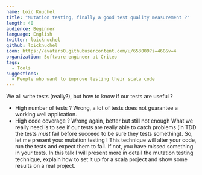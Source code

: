```yaml
---
name: Loic Knuchel
title: "Mutation testing, finally a good test quality measurement ?"
length: 40
audience: Beginner
language: English
twitter: loicknuchel
github: loicknuchel
icon: https://avatars0.githubusercontent.com/u/653009?s=460&v=4
organization: Software engineer at Criteo
tags:
  - Tools
suggestions:
  - People who want to improve testing their scala code
---
```

We all write tests (really?), but how to know if our tests are useful ?
- High number of tests ? Wrong, a lot of tests does not guarantee a working well application.
- High code coverage ? Wrong again, better but still not enough
What we really need is to see if our tests are really able to catch problems (in TDD the tests *must* fail before succeed to be sure they tests something).
So, let me present you: mutation testing !
This technique will alter your code, run the tests and expect them to fail. If not, you have missed something in your tests.
In this talk I will present more in detail the mutation testing technique, explain how to set it up for a scala project and show some results on a real project.
